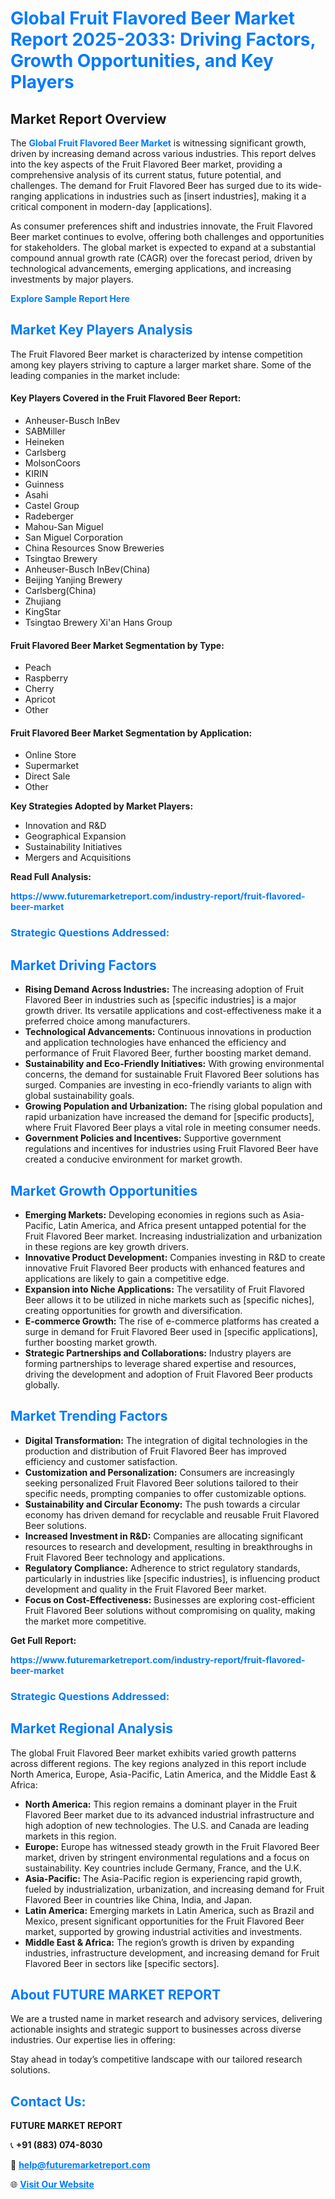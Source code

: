 <h1 style="color: #007BFF;">Global Fruit Flavored Beer Market Report 2025-2033: Driving Factors, Growth Opportunities, and Key Players</h1>

<section id="overview">
<h2>Market Report Overview</h2>
<p>The <a href="https://www.futuremarketreport.com/industry-report/fruit-flavored-beer-market" style="color: #007BFF; text-decoration: none;"><strong>Global Fruit Flavored Beer Market</strong></a> is witnessing significant growth, driven by increasing demand across various industries. This report delves into the key aspects of the Fruit Flavored Beer market, providing a comprehensive analysis of its current status, future potential, and challenges. The demand for Fruit Flavored Beer has surged due to its wide-ranging applications in industries such as [insert industries], making it a critical component in modern-day [applications].</p>
<p>As consumer preferences shift and industries innovate, the Fruit Flavored Beer market continues to evolve, offering both challenges and opportunities for stakeholders. The global market is expected to expand at a substantial compound annual growth rate (CAGR) over the forecast period, driven by technological advancements, emerging applications, and increasing investments by major players.</p>
</section>

<section id="overview">
<p><a href="https://www.futuremarketreport.com/request-sample/reportId=50194" style="color: #007BFF; text-decoration: none;"><strong>Explore Sample Report Here</strong></a></p>
</section>

<section id="key-players">
<h2 style="color: #007BFF;">Market Key Players Analysis</h2>
<p>The Fruit Flavored Beer market is characterized by intense competition among key players striving to capture a larger market share. Some of the leading companies in the market include:</p>
<h4>Key Players Covered in the Fruit Flavored Beer Report:</h4>
<ul><li>Anheuser-Busch InBev</li><li>SABMiller</li><li>Heineken</li><li>Carlsberg</li><li>MolsonCoors</li><li>KIRIN</li><li>Guinness</li><li>Asahi</li><li>Castel Group</li><li>Radeberger</li><li>Mahou-San Miguel</li><li>San Miguel Corporation</li><li>China Resources Snow Breweries</li><li>Tsingtao Brewery</li><li>Anheuser-Busch InBev(China)</li><li>Beijing Yanjing Brewery</li><li>Carlsberg(China)</li><li>Zhujiang</li><li>KingStar</li><li>Tsingtao Brewery Xi&#039;an Hans Group</li></ul>
<h4>Fruit Flavored Beer Market Segmentation by Type:</h4>
<ul><li>Peach</li><li>Raspberry</li><li>Cherry</li><li>Apricot</li><li>Other</li></ul>

<h4>Fruit Flavored Beer Market Segmentation by Application:</h4>
<ul><li>Online Store</li><li>Supermarket</li><li>Direct Sale</li><li>Other</li></ul>
<p><strong>Key Strategies Adopted by Market Players:</strong></p>
<ul>
<li>Innovation and R&D</li>
<li>Geographical Expansion</li>
<li>Sustainability Initiatives</li>
<li>Mergers and Acquisitions</li>
</ul>
</section>

<section>
<p><strong>Read Full Analysis: </strong></p><a href="https://www.futuremarketreport.com/industry-report/fruit-flavored-beer-market" style="color: #007BFF; text-decoration: none;"><strong>https://www.futuremarketreport.com/industry-report/fruit-flavored-beer-market</strong></a>
<h3 style="color: #007BFF;">Strategic Questions Addressed:</h3>
</section>

<section id="driving-factors">
<h2 style="color: #007BFF;">Market Driving Factors</h2>
<ul>
<li><strong>Rising Demand Across Industries:</strong> The increasing adoption of Fruit Flavored Beer in industries such as [specific industries] is a major growth driver. Its versatile applications and cost-effectiveness make it a preferred choice among manufacturers.</li>
<li><strong>Technological Advancements:</strong> Continuous innovations in production and application technologies have enhanced the efficiency and performance of Fruit Flavored Beer, further boosting market demand.</li>
<li><strong>Sustainability and Eco-Friendly Initiatives:</strong> With growing environmental concerns, the demand for sustainable Fruit Flavored Beer solutions has surged. Companies are investing in eco-friendly variants to align with global sustainability goals.</li>
<li><strong>Growing Population and Urbanization:</strong> The rising global population and rapid urbanization have increased the demand for [specific products], where Fruit Flavored Beer plays a vital role in meeting consumer needs.</li>
<li><strong>Government Policies and Incentives:</strong> Supportive government regulations and incentives for industries using Fruit Flavored Beer have created a conducive environment for market growth.</li>
</ul>
</section>

<section id="growth-opportunities">
<h2 style="color: #007BFF;">Market Growth Opportunities</h2>
<ul>
<li><strong>Emerging Markets:</strong> Developing economies in regions such as Asia-Pacific, Latin America, and Africa present untapped potential for the Fruit Flavored Beer market. Increasing industrialization and urbanization in these regions are key growth drivers.</li>
<li><strong>Innovative Product Development:</strong> Companies investing in R&D to create innovative Fruit Flavored Beer products with enhanced features and applications are likely to gain a competitive edge.</li>
<li><strong>Expansion into Niche Applications:</strong> The versatility of Fruit Flavored Beer allows it to be utilized in niche markets such as [specific niches], creating opportunities for growth and diversification.</li>
<li><strong>E-commerce Growth:</strong> The rise of e-commerce platforms has created a surge in demand for Fruit Flavored Beer used in [specific applications], further boosting market growth.</li>
<li><strong>Strategic Partnerships and Collaborations:</strong> Industry players are forming partnerships to leverage shared expertise and resources, driving the development and adoption of Fruit Flavored Beer products globally.</li>
</ul>
</section>

<section id="trending-factors">
<h2 style="color: #007BFF;">Market Trending Factors</h2>
<ul>
<li><strong>Digital Transformation:</strong> The integration of digital technologies in the production and distribution of Fruit Flavored Beer has improved efficiency and customer satisfaction.</li>
<li><strong>Customization and Personalization:</strong> Consumers are increasingly seeking personalized Fruit Flavored Beer solutions tailored to their specific needs, prompting companies to offer customizable options.</li>
<li><strong>Sustainability and Circular Economy:</strong> The push towards a circular economy has driven demand for recyclable and reusable Fruit Flavored Beer solutions.</li>
<li><strong>Increased Investment in R&D:</strong> Companies are allocating significant resources to research and development, resulting in breakthroughs in Fruit Flavored Beer technology and applications.</li>
<li><strong>Regulatory Compliance:</strong> Adherence to strict regulatory standards, particularly in industries like [specific industries], is influencing product development and quality in the Fruit Flavored Beer market.</li>
<li><strong>Focus on Cost-Effectiveness:</strong> Businesses are exploring cost-efficient Fruit Flavored Beer solutions without compromising on quality, making the market more competitive.</li>
</ul>
</section>

<section>
<p><strong>Get Full Report: </strong></p><a href="https://www.futuremarketreport.com/industry-report/fruit-flavored-beer-market" style="color: #007BFF; text-decoration: none;"><strong>https://www.futuremarketreport.com/industry-report/fruit-flavored-beer-market</strong></a>
<h3 style="color: #007BFF;">Strategic Questions Addressed:</h3>
</section>


<section id="regional-analysis">
<h2 style="color: #007BFF;">Market Regional Analysis</h2>
<p>The global Fruit Flavored Beer market exhibits varied growth patterns across different regions. The key regions analyzed in this report include North America, Europe, Asia-Pacific, Latin America, and the Middle East & Africa:</p>
<ul>
<li><strong>North America:</strong> This region remains a dominant player in the Fruit Flavored Beer market due to its advanced industrial infrastructure and high adoption of new technologies. The U.S. and Canada are leading markets in this region.</li>
<li><strong>Europe:</strong> Europe has witnessed steady growth in the Fruit Flavored Beer market, driven by stringent environmental regulations and a focus on sustainability. Key countries include Germany, France, and the U.K.</li>
<li><strong>Asia-Pacific:</strong> The Asia-Pacific region is experiencing rapid growth, fueled by industrialization, urbanization, and increasing demand for Fruit Flavored Beer in countries like China, India, and Japan.</li>
<li><strong>Latin America:</strong> Emerging markets in Latin America, such as Brazil and Mexico, present significant opportunities for the Fruit Flavored Beer market, supported by growing industrial activities and investments.</li>
<li><strong>Middle East & Africa:</strong> The region’s growth is driven by expanding industries, infrastructure development, and increasing demand for Fruit Flavored Beer in sectors like [specific sectors].</li>
</ul>
</section>

<footer>
<h2 style="color: #007BFF;">About FUTURE MARKET REPORT</h2>
<p>We are a trusted name in market research and advisory services, delivering actionable insights and strategic support to businesses across diverse industries. Our expertise lies in offering:</p>

<p>Stay ahead in today’s competitive landscape with our tailored research solutions.</p>

<h2 style="color: #007BFF;">Contact Us:</h2>
<p><strong>FUTURE MARKET REPORT</strong></p>
<p>📞 <strong>+91 (883) 074-8030</strong></p>
<p>📧 <strong><a href="mailto:help@futuremarketreport.com" style="color: #007BFF;">help@futuremarketreport.com</a></strong></p>
<p>🌐 <strong><a href="https://www.futuremarketreport.com/" style="color: #007BFF;">Visit Our Website</a></strong></p>
</footer>